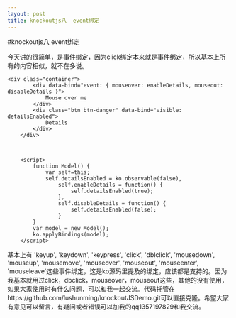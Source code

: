 ```yaml
---
layout: post
title: knockoutjs八  event绑定
---
```

#knockoutjs八  event绑定


今天讲的很简单，是事件绑定，因为click绑定本来就是事件绑定，所以基本上所有的内容相似，就不在多说。

```
<div class="container">
        <div data-bind="event: { mouseover: enableDetails, mouseout: disableDetails }">
            Mouse over me
        </div>
        <div class="btn btn-danger" data-bind="visible: detailsEnabled">
            Details
        </div>
    </div>
    
    
    
    <script>
        function Model() {
            var self=this;
            self.detailsEnabled = ko.observable(false),
                self.enableDetails = function() {
                    self.detailsEnabled(true);
                },
                self.disableDetails = function() {
                    self.detailsEnabled(false);
                }
        }
        var model = new Model();
        ko.applyBindings(model);
    </script>
```

基本上有 'keyup', 'keydown', 'keypress',
   'click', 'dblclick', 'mousedown', 'mouseup', 'mousemove', 'mouseover', 'mouseout', 'mouseenter', 'mouseleave'这些事件绑定，这是ko源码里提及的绑定，应该都是支持的。因为我基本就用过click，dbclick，mouseover，mouseout这些，其他的没有使用，如果大家使用时有什么问题，可以和我一起交流。代码托管在https://github.com/lushunming/knockoutJSDemo.git可以直接克隆。希望大家有意见可以留言，有疑问或者错误可以加我的qq1357197829和我交流。
